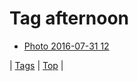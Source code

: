 <!--
title: Tag afternoon
date: 2020-06-28T15:02:24.889Z
tags:
-->
# Tag afternoon

 * [Photo 2016-07-31 12](148243847377.md)

| [Tags](tags.md) | [Top](index.md) |
